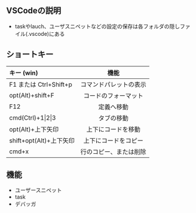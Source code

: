 ## VSCodeの説明
- taskやlauch、ユーザスニペットなどの設定の保存は各フォルダの隠しファイル(.vscode)にある

## ショートキー
|キー (win)|機能|
|:--|:-:|
|F1 または Ctrl+Shift+p|コマンドパレットの表示|
|opt(Alt)+shift+F|コードのフォーマット|
|F12|定義へ移動|
|cmd(Ctrl)+1\|2\|3|タブの移動|
|opt(Alt)+上下矢印|上下にコードを移動|
|shift+opt(Alt)+上下矢印|上下にコードをコピー|
|cmd+x|行のコピー、または削除|

## 機能
- ユーザースニペット
- task
- デバッガ

